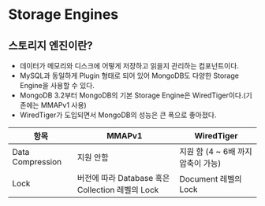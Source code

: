 # Storage Engines

## 스토리지 엔진이란?

- 데이터가 메모리와 디스크에 어떻게 저장하고 읽을지 관리하는 컴포넌트이다.
- MySQL과 동일하게 Plugin 형태로 되어 있어 MongoDB도 다양한 Storage Engine을 사용할 수 있다.
- MongoDB 3.2부터 MongoDB의 기본 Storage Engine은 WiredTiger이다.(기존에는 MMAPv1 사용)
- WiredTiger가 도입되면서 MongoDB의 성능은 큰 폭으로 좋아졌다.

| 항목 | MMAPv1 | WiredTiger |
| --- | --- | --- |
| Data Compression | 지원 안함 | 지원 함 (4 ~ 6배 까지 압축이 가능) |
| Lock | 버전에 따라 Database 혹은 Collection 레벨의 Lock | Document 레벨의 Lock |
